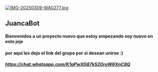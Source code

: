 [![IMG-20250309-WA0277.jpg](https://i.postimg.cc/k4GZPjJd/IMG-20250309-WA0277.jpg)](https://postimg.cc/G80zkxTM)
## JuancaBot
#### Bienvenidos a un proyecto nuevo que estoy empezando soy nuevo en esto jeje
#### por aqui les dejo el link del grupo por si desean unirse :)
##### https://chat.whatsapp.com/K1qPwXG87kS20ruW6XnC8Q
